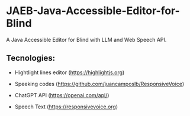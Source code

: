 # JAEB-Java-Accessible-Editor-for-Blind
A Java Accessible Editor for Blind with LLM and Web Speech API.

## Tecnologies:

* Hightlight lines editor (https://highlightjs.org)

* Speeking codes (https://github.com/juancamposlb/ResponsiveVoice)

* ChatGPT API (https://openai.com/api/)

* Speech Text (https://responsivevoice.org)
